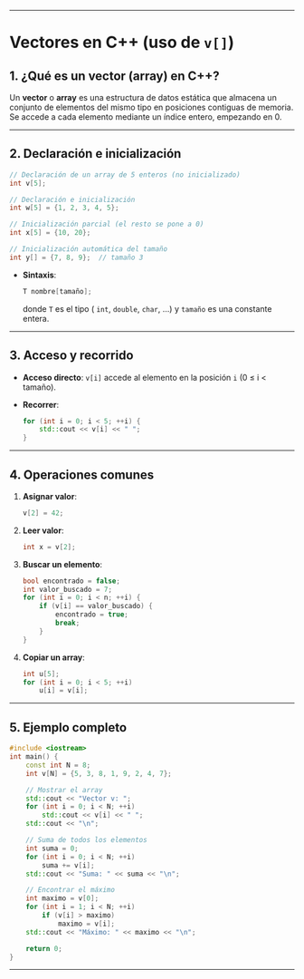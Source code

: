 
---

# Vectores en C++ (uso de `v[]`)

## 1. ¿Qué es un vector (array) en C++?

Un **vector** o **array** es una estructura de datos estática que almacena un conjunto de elementos del mismo tipo en posiciones contiguas de memoria. Se accede a cada elemento mediante un índice entero, empezando en 0.

---

## 2. Declaración e inicialización

```cpp
// Declaración de un array de 5 enteros (no inicializado)
int v[5];

// Declaración e inicialización
int w[5] = {1, 2, 3, 4, 5};

// Inicialización parcial (el resto se pone a 0)
int x[5] = {10, 20};

// Inicialización automática del tamaño
int y[] = {7, 8, 9};  // tamaño 3
```

- **Sintaxis**:
    
    ```cpp
    T nombre[tamaño];
    ```
    
    donde `T` es el tipo ( `int`, `double`, `char`, …) y `tamaño` es una constante entera.
    

---

## 3. Acceso y recorrido

- **Acceso directo**: `v[i]` accede al elemento en la posición `i` (0 ≤ i < tamaño).
    
- **Recorrer**:
    
    ```cpp
    for (int i = 0; i < 5; ++i) {
        std::cout << v[i] << " ";
    }
    ```
    

---

## 4. Operaciones comunes

1. **Asignar valor**:
    
    ```cpp
    v[2] = 42;
    ```
    
2. **Leer valor**:
    
    ```cpp
    int x = v[2];
    ```
    
3. **Buscar un elemento**:
    
    ```cpp
    bool encontrado = false;
    int valor_buscado = 7;
    for (int i = 0; i < n; ++i) {
        if (v[i] == valor_buscado) {
            encontrado = true;
            break;
        }
    }
    ```
    
4. **Copiar un array**:
    
    ```cpp
    int u[5];
    for (int i = 0; i < 5; ++i)
        u[i] = v[i];
    ```
    

---

## 5. Ejemplo completo

```cpp
#include <iostream>
int main() {
    const int N = 8;
    int v[N] = {5, 3, 8, 1, 9, 2, 4, 7};

    // Mostrar el array
    std::cout << "Vector v: ";
    for (int i = 0; i < N; ++i)
        std::cout << v[i] << " ";
    std::cout << "\n";

    // Suma de todos los elementos
    int suma = 0;
    for (int i = 0; i < N; ++i)
        suma += v[i];
    std::cout << "Suma: " << suma << "\n";

    // Encontrar el máximo
    int maximo = v[0];
    for (int i = 1; i < N; ++i)
        if (v[i] > maximo)
            maximo = v[i];
    std::cout << "Máximo: " << maximo << "\n";

    return 0;
}
```

---
